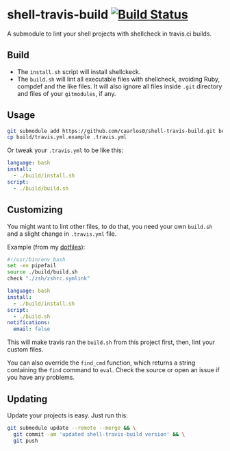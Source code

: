 shell-travis-build [![Build Status](https://travis-ci.org/caarlos0/shell-travis-build.svg?branch=master)](https://travis-ci.org/caarlos0/shell-travis-build)
==================

A submodule to lint your shell projects with shellcheck in travis.ci builds.

## Build

- The `install.sh` script will install shellckeck.
- The `build.sh` will lint all executable files with shellcheck, avoiding
Ruby, compdef and the like files. It will also ignore all files inside `.git`
directory and files of your `gitmodules`, if any.

## Usage

```sh
git submodule add https://github.com/caarlos0/shell-travis-build.git build
cp build/travis.yml.example .travis.yml
```

Or tweak your `.travis.yml` to be like this:

```yml
language: bash
install:
  - ./build/install.sh
script:
  - ./build/build.sh
```

## Customizing

You might want to lint other files, to do that, you need your own
`build.sh` and a slight change in `.travis.yml` file.

Example (from  my [dotfiles](https://github.com/caarlos0/dotfiles)):

```sh
#!/usr/bin/env bash
set -eo pipefail
source ./build/build.sh
check "./zsh/zshrc.symlink"
```

```yml
language: bash
install:
  - ./build/install.sh
script:
  - ./build.sh
notifications:
  email: false
```

This will make travis ran the `build.sh` from this project first,
then, lint your custom files.

You can also override the `find_cmd` function, which returns a string
containing the `find` command to `eval`. Check the source or open an
issue if you have any problems.

## Updating

Update your projects is easy. Just run this:

```sh
git submodule update --remote --merge && \
  git commit -am 'updated shell-travis-build version' && \
  git push
```
